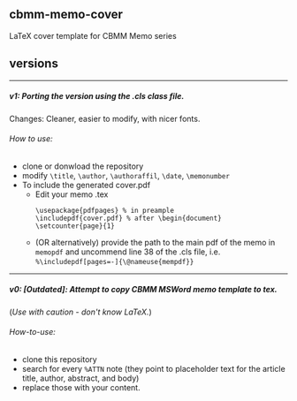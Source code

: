 ## cbmm-memo-cover

LaTeX cover template for CBMM Memo series 

## versions
---
##### v1: Porting the version using the .cls class file. 

Changes: Cleaner, easier to modify, with nicer fonts.

###### How to use: 
* clone or donwload the repository 
* modify `\title`, `\author`, `\authoraffil`, `\date`, `\memonumber`
* To include the generated cover.pdf 
    * Edit your memo .tex
        ```
        \usepackage{pdfpages} % in preample
        \includepdf{cover.pdf} % after \begin{document}
        \setcounter{page}{1}
        ```
    * (OR alternatively) provide the path to the main pdf of the memo in `memopdf` and uncommend line 38 of the .cls file, i.e.  `%\includepdf[pages=-]{\@nameuse{mempdf}}`

---
##### v0: [Outdated]: Attempt to copy CBMM MSWord memo template to tex. 

(_Use with caution - don't know LaTeX._) 

###### How-to-use: 
* clone this repository 
* search for every `%ATTN` note (they point to placeholder text for the article title, author, abstract, and body)
* replace those with your content.
